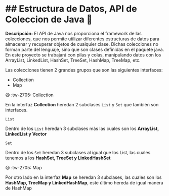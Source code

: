 # ## Estructura de Datos, API de Coleccion de Java 🧱

**Descripción:** El API de Java nos proporciona el framework de las colecciones, que nos permite utilizar diferentes estructuras de datos para almacenar y recuperar 
objetos de cualquier clase. Dichas colecciones no forman parte del lenguaje, sino que son clases definidas en el paquete java. En este proyecto se trabajará con pilas y colas,
manipulando datos con los ArrayList, LinkedList, HashSet, TreeSet, HashMap, TreeMap, etc. 

Las colecciones tienen 2 grandes grupos que son las siguientes interfaces:

  - Collection
  - Map
 
 :laughing: :tw-2705: Collection
 
En la interfaz **Collection** heredan 2 subclases `List` y `Set` que también son interfaces.

    List
Dentro de los `List` heredan 3 subclases más las cuales son los **ArrayList, LinkedList y Vector**

    Set
Dentro de los `Set` heredan 3 subclases al igual que los List, las cuales tenemos a los **HashSet, TreeSet y LinkedHashSet**

:laughing: :tw-2705: Map

Por otro lado en la interfaz **Map** se heredan 3 subclases, las cuales son los **HashMap, TreeMap y LinkedHashMap**, este último hereda de igual manera de HashMap
